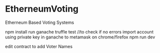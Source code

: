 # EtherneumVoting
Etherneum Based Voting Systems

npm install
run ganache 
truffle test //to check if no errors
import account using private key in ganache to metamask on chrome/firefox
npm run dev

edit contract to add Voter Names
